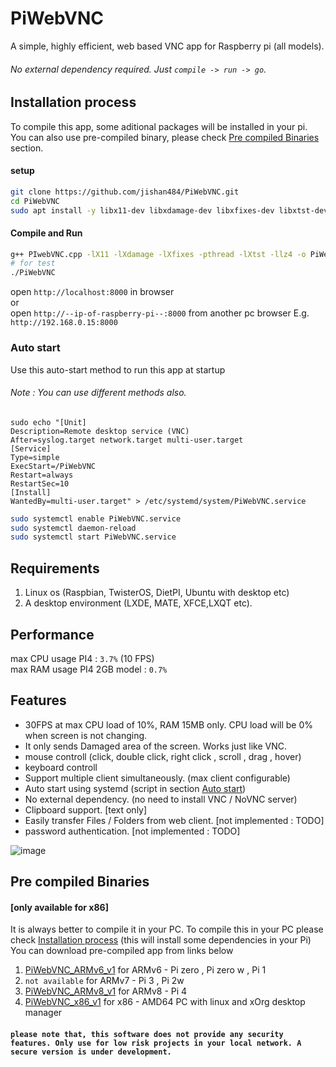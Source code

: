 # PiWebVNC
A simple, highly efficient, web based VNC app for Raspberry pi (all models).
###### No external dependency required. Just `compile -> run -> go`.
## Installation process
To compile this app, some aditional packages will be installed in your pi. You can also use pre-compiled binary, please check [Pre compiled Binaries](#pre-compiled-binaries) section.
#### setup
```sh
git clone https://github.com/jishan484/PiWebVNC.git
cd PiWebVNC
sudo apt install -y libx11-dev libxdamage-dev libxfixes-dev libxtst-dev liblz4-dev g++
```
#### Compile and Run
```sh
g++ PIwebVNC.cpp -lX11 -lXdamage -lXfixes -pthread -lXtst -llz4 -o PiWebVNC
# for test
./PiWebVNC
```

open `http://localhost:8000` in browser<br>
or<br>
open `http://--ip-of-raspberry-pi--:8000` from another pc browser E.g. `http://192.168.0.15:8000`


### Auto start
Use this auto-start method to run this app at startup
###### Note : You can use different methods also.
```shell
sudo echo "[Unit]
Description=Remote desktop service (VNC)
After=syslog.target network.target multi-user.target
[Service]
Type=simple
ExecStart=/PiWebVNC
Restart=always
RestartSec=10
[Install]
WantedBy=multi-user.target" > /etc/systemd/system/PiWebVNC.service
```
```sh
sudo systemctl enable PiWebVNC.service
sudo systemctl daemon-reload
sudo systemctl start PiWebVNC.service
```

## Requirements
1. Linux os (Raspbian, TwisterOS, DietPI, Ubuntu with desktop etc)
2. A desktop environment (LXDE, MATE, XFCE,LXQT etc).

## Performance
max CPU usage PI4 : `3.7%` (10 FPS)<br>
max RAM usage PI4 2GB model : `0.7%`

## Features
* 30FPS at max CPU load of 10%, RAM 15MB only. CPU load will be 0% when screen is not changing. 
* It only sends Damaged area of the screen. Works just like VNC.
* mouse controll (click, double click, right click , scroll , drag , hover)
* keyboard controll
* Support multiple client simultaneously. (max client configurable)
* Auto start using systemd (script in section [Auto start](#auto-start))
* No external dependency. (no need to install VNC / NoVNC server)
* Clipboard support. [text only]
* Easily transfer Files / Folders from web client. [not implemented : TODO]
* password authentication. [not implemented : TODO]

![image](https://user-images.githubusercontent.com/49402826/163715482-ae7e166f-7ac2-4baa-a946-9770576c0bf5.png)

## Pre compiled Binaries
####    [only available for x86]
It is always better to compile it in your PC. To compile this in your PC please check [Installation process](#installation-process) (this will install some dependencies in your Pi)
You can download pre-compiled app from links below
  1. [PiWebVNC_ARMv6_v1](https://github.com/jishan484/PiWebVNC/releases/download/ARMv6/PiWebVNC) for ARMv6 - Pi zero , Pi zero w , Pi 1
  2. `not available` for ARMv7 - Pi 3 , Pi 2w
  3. [PiWebVNC_ARMv8_v1](https://github.com/jishan484/PiWebVNC/releases/download/ARMv8/PiWebVNC) for ARMv8 - Pi 4
  4. [PiWebVNC_x86_v1](https://github.com/jishan484/PiWebVNC/releases/download/x86_cpu/PiWebVNC) for x86 - AMD64 PC with linux and xOrg desktop manager

#### `please note that, this software does not provide any security features. Only use for low risk projects in your local network. A secure version is under development.`
